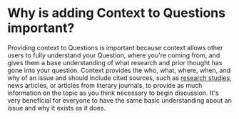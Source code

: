 # Why is adding Context to Questions important? #
Providing context to Questions is important because context allows other 
users to fully understand your Question, where you're coming from, and gives 
them a base understanding of what research and prior thought has gone into 
your question. Context provides the who, what, where, when, and why of an 
issue and should include cited sources, such as [research studies][1], 
news articles, or articles from literary journals, to provide as much 
information on the topic as you think necessary to begin discussion. 
It's very beneficial for everyone to have the same basic understanding 
about an issue and why it exists as it does.


[1]: /help/conversation/research/